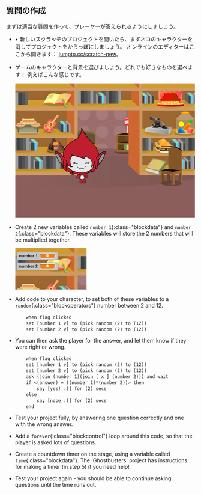 ## 質問の作成

まずは適当な質問を作って、プレーヤーが答えられるようにしましょう。

+ • 新しいスクラッチのプロジェクトを開いたら、まずネコのキャラクターを消してプロジェクトをからっぽにしましょう。 オンラインのエディターはここから開きます： <a href="http://jumpto.cc/scratch-new" target="_blank">jumpto.cc/scratch-new</a>。

+ ゲームのキャラクターと背景を選びましょう。どれでも好きなものを選べます！ 例えばこんな感じです。
    
    ![screenshot](images/brain-setting.png)

+ Create 2 new variables called `number 1`{:class="blockdata"} and `number 2`{:class="blockdata"}. These variables will store the 2 numbers that will be multiplied together.
    
    ![screenshot](images/brain-variables.png)

+ Add code to your character, to set both of these variables to a `random`{:class="blockoperators"} number between 2 and 12.
    
    ```blocks
        when flag clicked
        set [number 1 v] to (pick random (2) to (12))
        set [number 2 v] to (pick random (2) to (12))
    ```

+ You can then ask the player for the answer, and let them know if they were right or wrong.
    
    ```blocks
        when flag clicked
        set [number 1 v] to (pick random (2) to (12))
        set [number 2 v] to (pick random (2) to (12))
        ask (join (number 1)(join [ x ] (number 2))) and wait
        if <(answer) = ((number 1)*(number 2))> then
            say [yes! :)] for (2) secs
        else
            say [nope :(] for (2) secs
        end
    ```

+ Test your project fully, by answering one question correctly and one with the wrong answer.

+ Add a `forever`{:class="blockcontrol"} loop around this code, so that the player is asked lots of questions.

+ Create a countdown timer on the stage, using a variable called `time`{:class="blockdata"}. The 'Ghostbusters' project has instructions for making a timer (in step 5) if you need help!

+ Test your project again - you should be able to continue asking questions until the time runs out.